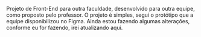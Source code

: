 Projeto de Front-End para outra faculdade, desenvolvido para outra equipe, como proposto pelo professor.
O projeto é simples, segui o protótipo que a equipe disponibilizou no Figma.
Ainda estou fazendo algumas alterações, conforme eu for fazendo, irei atualizando aqui.
